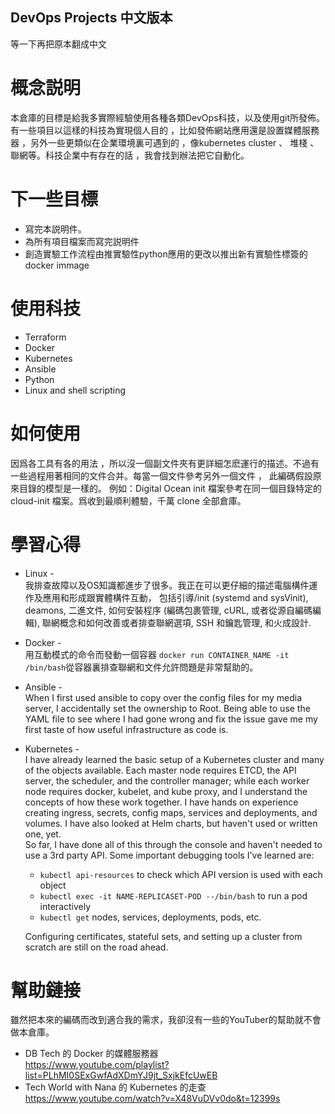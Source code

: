 ## DevOps Projects 中文版本
等一下再把原本翻成中文

# 概念説明
本倉庫的目標是給我多實際經驗使用各種各類DevOps科技，以及使用git所發佈。有一些項目以這樣的科技為實現個人目的 ，比如發佈網站應用還是設置媒體服務器 ，另外一些更類似在企業環境裏可遇到的 ，像kubernetes cluster 、 堆棧 、 聯網等。科技企業中有存在的話 ，我會找到辦法把它自動化。

# 下一些目標
* 寫完本説明件。
* 為所有項目檔案而寫完説明件
* 創造實驗工作流程由推實驗性python應用的更改以推出新有實驗性標簽的docker immage

# 使用科技
* Terraform
* Docker
* Kubernetes
* Ansible
* Python
* Linux and shell scripting

# 如何使用
因爲各工具有各的用法 ，所以沒一個副文件夾有更詳細怎麽運行的描述。不過有一些過程用著相同的文件合并。每當一個文件參考另外一個文件 ， 此編碼假設原來目錄的模型是一樣的。
例如：Digital Ocean init 檔案參考在同一個目錄特定的 cloud-init 檔案。爲收到最順利體驗，千萬 clone 全部倉庫。

# 學習心得
 * Linux -  
   我排查故障以及OS知識都進步了很多。我正在可以更仔細的描述電腦構件運作及應用和形成跟實體構件互動， 包括引導/init (systemd and sysVinit), deamons, 二進文件, 如何安裝程序 (編碼包裹管理, cURL, 或者從源自編碼編輯), 聯網概念和如何改善或者排查聯網選項, SSH 和鑰匙管理, 和火成設計. 
 * Docker -  
   用互動模式的命令而發動一個容器 `docker run CONTAINER_NAME -it /bin/bash`從容器裏排查聯網和文件允許問題是非常幫助的。
 * Ansible -  
   When I first used ansible to copy over the config files for my media server, I accidentally set the ownership to Root. Being able to use the YAML file to see where I had gone wrong and fix the issue gave me my first taste of how useful infrastructure as code is. 
 * Kubernetes -  
   I have already learned the basic setup of a Kubernetes cluster and many of the objects available. Each master node requires ETCD, the API server, the scheduler, and the controller manager; while each worker node requires docker, kubelet, and kube proxy, and I understand the concepts of how these work together. I have hands on experience creating ingress, secrets, config maps, services and deployments, and volumes. I have also looked at Helm charts, but haven't used or written one, yet.  
   So far, I have done all of this through the console and haven't needed to use a 3rd party API. Some important debugging tools I've learned are:  
   * `kubectl api-resources` to check which API version is used with each object
   * `kubectl exec -it NAME-REPLICASET-POD --/bin/bash` to run a pod interactively
   * `kubectl get` nodes, services, deployments, pods, etc.  

   Configuring certificates, stateful sets, and setting up a cluster from scratch are still on the road ahead.  
   
# 幫助鏈接
雖然把本來的編碼而改到適合我的需求，我卻沒有一些的YouTuber的幫助就不會做本倉庫。
* DB Tech 的 Docker 的媒體服務器  
https://www.youtube.com/playlist?list=PLhMI0SExGwfAdXDmYJ9jt_SxjkEfcUwEB  
* Tech World with Nana 的 Kubernetes 的走查  
https://www.youtube.com/watch?v=X48VuDVv0do&t=12399s  
   

